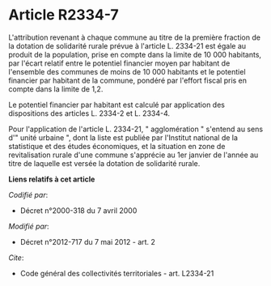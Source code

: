 # Article R2334-7

L'attribution revenant à chaque commune au titre de la première fraction de la dotation de solidarité rurale prévue à
l'article L. 2334-21 est égale au produit de la population, prise en compte dans la limite de 10 000 habitants, par l'écart
relatif entre le potentiel financier moyen par habitant de l'ensemble des communes de moins de 10 000 habitants et le
potentiel financier par habitant de la commune, pondéré par l'effort fiscal pris en compte dans la limite de 1,2. 

Le potentiel financier par habitant est calculé par application des dispositions des articles L. 2334-2 et L. 2334-4. 

Pour l'application de l'article L. 2334-21, " agglomération " s'entend au sens d'" unité urbaine ", dont la liste est publiée
par l'Institut national de la statistique et des études économiques, et la situation en zone de revitalisation rurale d'une
commune s'apprécie au 1er janvier de l'année au titre de laquelle est versée la dotation de solidarité rurale.

**Liens relatifs à cet article**

_Codifié par_:

  - Décret n°2000-318 du 7 avril 2000

_Modifié par_:

  - Décret n°2012-717 du 7 mai 2012 - art. 2

_Cite_:

  - Code général des collectivités territoriales - art. L2334-21
